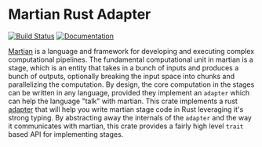 # Martian Rust Adapter


[![Build Status](https://github.com/martian-lang/martian-rust/actions/workflows/rust.yml/badge.svg)](https://github.com/martian-lang/martian-rust/actions/workflows/rust.yml)
[![Documentation](https://img.shields.io/badge/Pages-Documentation-blue.svg?style=for-the-badge&logo=github)](http://martian-lang.github.io/martian-rust)

[Martian](https://martian-lang.org/) is a language and framework for developing and executing complex computational pipelines. The fundamental computational unit in martian is a stage, which is an entity that takes in a bunch of inputs and produces a bunch of outputs, optionally breaking the input space into chunks and parallelizing the computation. By design, the core computation in the stages can be written in any language, provided they implement an `adapter` which can help the language "talk" with martian. This crate implements a rust [adapter](https://martian-lang.org/writing-stages/) that will help you write martian stage code in Rust leveraging it's strong typing. By abstracting away the internals of the `adapter` and the way it communicates with martian, this crate provides a fairly high level `trait` based API for implementing stages.
